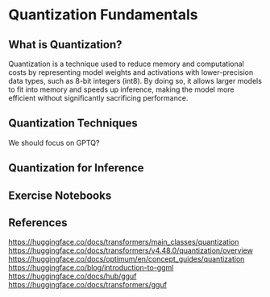 # Quantization Fundamentals

## What is Quantization?
Quantization is a technique used to reduce memory and computational costs by representing model weights and activations with lower-precision data types, such as 8-bit integers (int8). By doing so, it allows larger models to fit into memory and speeds up inference, making the model more efficient without significantly sacrificing performance.

## Quantization Techniques
We should focus on GPTQ? 

## Quantization for Inference


## Exercise Notebooks

## References
https://huggingface.co/docs/transformers/main_classes/quantization
https://huggingface.co/docs/transformers/v4.48.0/quantization/overview
https://huggingface.co/docs/optimum/en/concept_guides/quantization
https://huggingface.co/blog/introduction-to-ggml
https://huggingface.co/docs/hub/gguf
https://huggingface.co/docs/transformers/gguf
